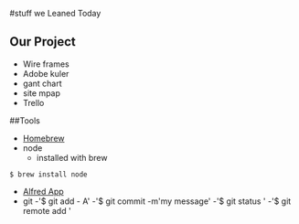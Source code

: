 #stuff we Leaned Today

## Our Project

* Wire frames
* Adobe kuler
* gant chart
* site mpap
* Trello




##Tools
* [Homebrew]()
* node 
	- installed with brew

```
$ brew install node
```

* [Alfred App](https://www.alfredapp.com/)
* git
	-'$ git add - A'
	-'$ git commit -m'my message'
	-'$ git status '
	-'$ git remote add '



